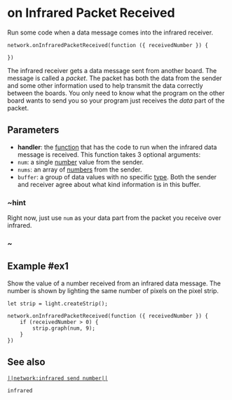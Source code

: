 # on Infrared Packet Received

Run some code when a data message comes into the infrared receiver.

```sig
network.onInfraredPacketReceived(function ({ receivedNumber }) { 
	
})
```

The infrared receiver gets a data message sent from another board. The message is called a
_packet_. The packet has both the data from the sender and some other information used to help
transmit the data correctly between the boards. You only need to know what the program on the other
board wants to send you so your program just receives the _data_ part of the packet.

## Parameters

* **handler**: the [function](/types/function) that has the code to run when the infrared data message is received.
This function takes 3 optional arguments:
* ``num``: a single [number](/types/number) value from the sender.
* ``nums``: an array of [numbers](/types/number) from the sender.
* ``buffer``: a group of data values with no specific [type](/types). Both the sender and receiver agree about what kind information is in this buffer.

### ~hint
Right now, just use ``num`` as your data part from the packet you receive over infrared.
### ~

## Example #ex1

Show the value of a number received from an infrared data message. The number is shown by lighting the same number of pixels on the pixel strip.

```blocks
let strip = light.createStrip();

network.onInfraredPacketReceived(function ({ receivedNumber }) { 
    if (receivedNumber > 0) { 
        strip.graph(num, 9);
    } 
})
```

## See also

[``||network:infrared send number||``](/reference/network/infrared-send-number)

```package
infrared
```